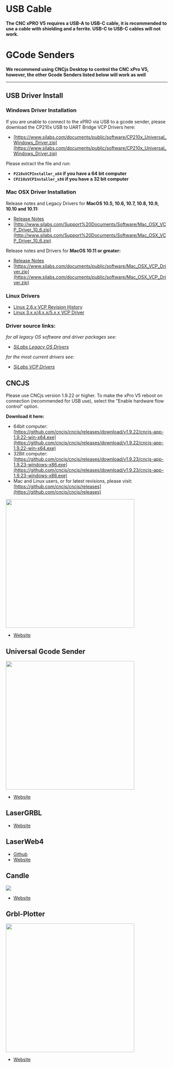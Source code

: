 # USB Cable

**The CNC xPRO V5 requires a USB-A to USB-C cable, it is recommended to use a cable with shielding and a ferrite.  USB-C to USB-C cables will not work.**  

# GCode Senders

**We recommend using CNCjs Desktop to control the CNC xPro V5, however, the other Gcode Senders listed below will work as well**    
***
## USB Driver Install
### Windows Driver Installation
If you are unable to connect to the xPRO via USB to a gcode sender, please download the CP210x USB to UART Bridge VCP Drivers here:
- [https://www.silabs.com/documents/public/software/CP210x_Universal_Windows_Driver.zip](https://www.silabs.com/documents/public/software/CP210x_Universal_Windows_Driver.zip)

Please extract the file and run:
- **```P210xVCPInstaller_x64``` if you have a 64 bit computer**
- **```CP210xVCPInstaller_x86``` if you have a 32 bit computer**

### Mac OSX Driver Installation

Release notes and Legacy Drivers for **MacOS 10.5, 10.6, 10.7, 10.8, 10.9, 10.10 and 10.11:**
- [Release Notes](http://www.silabs.com/Support%20Documents/Software/Mac_OSX_VCP_Driver_10_6_Release_Notes.txt)
- [http://www.silabs.com/Support%20Documents/Software/Mac_OSX_VCP_Driver_10_6.zip](http://www.silabs.com/Support%20Documents/Software/Mac_OSX_VCP_Driver_10_6.zip)

Release notes and Drivers for **MacOS 10.11 or greater:**
- [Release Notes](https://www.silabs.com/documents/public/release-notes/Mac_OSX_VCP_Driver_Release_Notes.txt)
- [https://www.silabs.com/documents/public/software/Mac_OSX_VCP_Driver.zip](https://www.silabs.com/documents/public/software/Mac_OSX_VCP_Driver.zip)

### Linux Drivers

- [Linux 2.6.x VCP Revision History](https://www.silabs.com/documents/public/release-notes/Linux_CP210x_VCP_2.6.x_Release_Notes.txt)
- [Linux 3.x.x/4.x.x/5.x.x VCP Driver](https://github.com/Spark-Concepts/xPro-V5/tree/main/Drivers)

### Driver source links: 

_for all legacy OS software and driver packages see:_
   - _[SiLabs Legacy OS Drivers](https://www.silabs.com/community/interface/knowledge-base.entry.html/2017/01/10/legacy_os_softwarea-bgvU)_

_for the most current drivers see:_ 
   - _[SiLabs VCP Drivers](https://www.silabs.com/developers/usb-to-uart-bridge-vcp-drivers#software)_

## CNCJS

Please use CNCjs version 1.9.22 or higher.  To make the xPro V5 reboot on connection (recommended for USB use), select the "Enable hardware flow control" option.

**Download it here:** 
- 64bit computer: 
[https://github.com/cncjs/cncjs/releases/download/v1.9.22/cncjs-app-1.9.22-win-x64.exe](https://github.com/cncjs/cncjs/releases/download/v1.9.22/cncjs-app-1.9.22-win-x64.exe)
- 32Bit computer: 
[https://github.com/cncjs/cncjs/releases/download/v1.9.23/cncjs-app-1.9.23-windows-x86.exe](https://github.com/cncjs/cncjs/releases/download/v1.9.23/cncjs-app-1.9.23-windows-x86.exe) 
- Mac and Linux users, or for latest revisions, please visit: [https://github.com/cncjs/cncjs/releases](https://github.com/cncjs/cncjs/releases)

<img src="https://cloud.githubusercontent.com/assets/447801/24392019/aa2d725e-13c4-11e7-9538-fd5f746a2130.png" width="400">

* [Website](https://cnc.js.org/) 

## Universal Gcode Sender

<img src="http://winder.github.io/ugs_website/img/platform/screenshot.png" width="400">

* [Website](http://winder.github.io/ugs_website/)

## LaserGRBL

* [Website](http://lasergrbl.com/en/)

## LaserWeb4

* [Github](https://github.com/LaserWeb/LaserWeb4)
* [Website](https://cncpro.yurl.ch/)

## Candle

![](https://github.com/Denvi/Candle/raw/master/screenshots/screenshot_heightmap_original.png)

* [Website](https://github.com/Denvi/Candle)

## Grbl-Plotter

<img src="https://github.com/svenhb/GRBL-Plotter/raw/master/doc/GRBLPlotter_GUI.png" width="400">

* [Website](https://github.com/svenhb/GRBL-Plotter)
